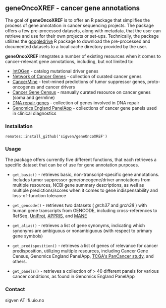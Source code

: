 ## geneOncoXREF - cancer gene annotations

The goal of **geneOncoXREF** is to offer an R package that simplifies the process of gene annotation in cancer sequencing projects. The package offers a few pre-processed datasets, along with metadata, that the user can retrieve and use for their own projects or set-ups. Technically, the package utilizes the [googledrive](https://googledrive.tidyverse.org/) R package to download the pre-processed and documented datasets to a local cache directory provided by the user.

**geneOncoXREF** integrates a number of existing resources when it comes to cancer-relevant gene annotations, including, but not limited to:

-   [IntOGen](https://www.intogen.org/download) - catalog mutational driver genes
-   [Network of Cancer Genes](http://ncg.kcl.ac.uk/) - collection of curated cancer genes
-   [CancerMine](http://bionlp.bcgsc.ca/cancermine/) - text-mined predictions of tumor suppressor genes, proto-oncogenes and cancer drivers
-   [Cancer Gene Census](https://cancer.sanger.ac.uk/census) - manually curated resource on cancer genes (soma and germline)
-   [DNA repair genes](https://www.mdanderson.org/documents/Labs/Wood-Laboratory/human-dna-repair-genes.html) - collection of genes involved in DNA repair
-   [Genomics England PanelApp](https://panelapp.genomicsengland.co.uk/) - collections of cancer gene panels used in clinical diagnostics

### Installation

`remotes::install_github('sigven/geneOncoXREF')`

### Usage

The package offers currently five different functions, that each retrieves a specific dataset that can be of use for gene annotation purposes.

-   `get_basic()` - retrieves basic, non-transcript-specific gene annotations. Includes tumor suppressor gene/oncogene/driver annotations from multiple resources, NCBI gene summary descriptions, as well as multiple predictions/scores when it comes to gene indispensability and loss-of-function tolerance

-   `get_gencode()` - retrieves two datasets ( *grch37* and *grch38* ) with human gene transcripts from GENCODE, including cross-references to RefSeq, [UniProt](https://www.uniprot.org), [APPRIS](https://appris.bioinfo.cnio.es/#/), and [MANE](https://www.ncbi.nlm.nih.gov/refseq/MANE/)

-   `get_alias()` - retrieves a list of gene synonyms, indicating which synonyms are ambiguous or nonambiguous (with respect to primary gene symbols)

-   `get_predisposition()` - retrieves a list of genes of relevance for cancer predisposition, utilizing multiple resources, including Cancer Gene Census, Genomics England PanelApp, [TCGA's PanCancer study](https://pubmed.ncbi.nlm.nih.gov/29625052/), and others.

-   `get_panels()` - retrieves a collection of > 40 different panels for various
cancer conditions, as found in Genomics England PanelApp

### Contact

sigven AT ifi.uio.no
